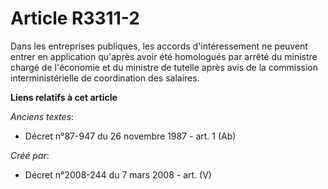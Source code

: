 # Article R3311-2

Dans les entreprises publiques, les accords d'intéressement ne peuvent entrer en application qu'après avoir été homologués
par arrêté du ministre chargé de l'économie et du ministre de tutelle après avis de la commission interministérielle de
coordination des salaires.

**Liens relatifs à cet article**

_Anciens textes_:

  - Décret n°87-947 du 26 novembre 1987 - art. 1 (Ab)

_Créé par_:

  - Décret n°2008-244 du 7 mars 2008 - art. (V)
